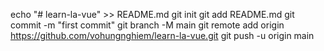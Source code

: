echo "# learn-la-vue" >> README.md
git init
git add README.md
git commit -m "first commit"
git branch -M main
git remote add origin https://github.com/vohungnghiem/learn-la-vue.git
git push -u origin main